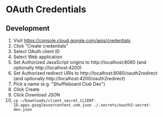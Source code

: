 # OAuth Credentials

## Development
1. Visit https://console.cloud.google.com/apis/credentials
2. Click "Create credentials"
3. Select OAuth client ID
4. Select Web application
5. Set Authorized JavaScript origins to http://localhost:8080 (and optionally http://localhost:4200)
6. Set Authorized redirect URIs to http://localhost:8080/oauth2redirect (and optionally http://localhost:4200/oauth2redirect)
7. Pick a name (e.g. "Shuffleboard Club Dev")
8. Click Create
9. Click Download JSON
10. `cp ~/Downloads/client_secret_CLIENT-ID.apps.googleusercontent.com.json ./.secrets/oauth2-secret-dev.json`
